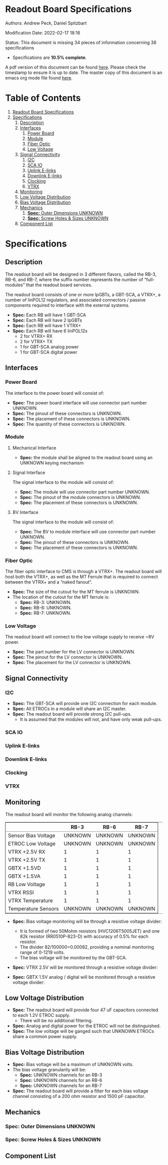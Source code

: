 

# Readout Board Specifications

Authors: Andrew Peck, Daniel Spitzbart

Modification Date: 2022-02-17 18:16

Status: This document is missing 34 pieces of information concerning  38 specifications

-   Specifications are **10.5% complete**.

A pdf version of this document can be found [here](./rb-specs.pdf). Please check the timestamp to ensure it is up to date. The master copy of this document is an emacs org mode file found [here](./rb-specs.md).


# Table of Contents

1.  [Readout Board Specifications](#org6432128)
2.  [Specifications](#org06fbd12)
    1.  [Description](#org57dc913)
    2.  [Interfaces](#orga866183)
        1.  [Power Board](#orgfd7e07f)
        2.  [Module](#org97e2b25)
        3.  [Fiber Optic](#org3a5e1cc)
        4.  [Low Voltage](#org00d73f5)
    3.  [Signal Connectivity](#org1f8a6b6)
        1.  [I2C](#orgb8b2148)
        2.  [SCA IO](#org1e16e10)
        3.  [Uplink E-links](#org66c9168)
        4.  [Downlink E-links](#org4935a14)
        5.  [Clocking](#org6388321)
        6.  [VTRX](#org2b3c630)
    4.  [Monitoring](#org116c885)
    5.  [Low Voltage Distribution](#orgc178e21)
    6.  [Bias Voltage Distribution](#org8178727)
    7.  [Mechanics](#org8cb2cbb)
        1.  [**Spec:** Outer Dimensions <span class="underline">UNKNOWN</span>](#org6bb5783)
        2.  [**Spec:** Screw Holes & Sizes <span class="underline">UNKNOWN</span>](#org4cdde1e)
    8.  [Component List](#org6c42c4e)


# Specifications


## Description

The readout board will be designed in 3 different flavors, called the RB-3, RB-6, and RB-7, where the suffix number represents the number of &ldquo;full-modules&rdquo; that the readout board services.

The readout board consists of one or more lpGBTs, a GBT-SCA, a VTRX+, a number of linPOL12 regulators, and associated connectors / passive components required to interface with the external systems.

-   **Spec:** Each RB will have 1 GBT-SCA
-   **Spec:** Each RB will have 2 lpGBTs
-   **Spec:** Each RB will have 1 VTRX+
-   **Spec:** Each RB will have 6 linPOL12s
    -   2 for VTRX+ RX
    -   2 for VTRX+ TX
    -   1 for GBT-SCA analog power
    -   1 for GBT-SCA digital power


## Interfaces


### Power Board

The interface to the power board will consist of:

-   **Spec:** The power board interface will use connector part number <span class="underline">UNKNOWN</span>.
-   **Spec:** The pinout of these connectors is <span class="underline">UNKNOWN</span>.
-   **Spec:** The placement of these connectors is <span class="underline">UNKNOWN</span>.
-   **Spec:** The quantity of these connectors is <span class="underline">UNKNOWN</span>.


### Module

1.  Mechanical Interface

    -   **Spec:** the module shall be aligned to the readout board using an <span class="underline">UNKNOWN</span> keying mechanism

2.  Signal Interface

    The signal interface to the module will consist of:
    
    -   **Spec:** The module will use connector part number <span class="underline">UNKNOWN</span>.
    -   **Spec:** The pinout of the module connectors is <span class="underline">UNKNOWN</span>.
    -   **Spec:** The placement of these connectors is <span class="underline">UNKNOWN</span>.

3.  BV Interface

    The signal interface to the module will consist of:
    
    -   **Spec:** The BV to module interface will use connector part number <span class="underline">UNKNOWN</span>.
    -   **Spec:** The pinout of these connectors is <span class="underline">UNKNOWN</span>.
    -   **Spec:** The placement of these connectors is <span class="underline">UNKNOWN</span>.


### Fiber Optic

The fiber optic interface to CMS is through a VTRX+. The readout board will host both the VTRX+, as well as the MT Ferrule that is required to connect between the VTRX+ and a &ldquo;naked fanout&rdquo;.

-   **Spec:** The size of the cutout for the MT ferrule is <span class="underline">UNKNOWN</span>.
-   The location of the cutout for the MT ferrule is:
    -   **Spec:** RB-3: <span class="underline">UNKNOWN</span>.
    -   **Spec:** RB-6: <span class="underline">UNKNOWN</span>.
    -   **Spec:** RB-7: <span class="underline">UNKNOWN</span>.


### Low Voltage

The readout board will connect to the low voltage supply to receive ~8V power.

-   **Spec:** The part number for the LV connector is <span class="underline">UNKNOWN</span>.
-   **Spec:** The pinout for the LV connector is <span class="underline">UNKNOWN</span>.
-   **Spec:** The placement for the LV connector is <span class="underline">UNKNOWN</span>.


## Signal Connectivity


### I2C

-   **Spec:** The GBT-SCA will provide one I2C connection for each module.
-   **Spec:** All ETROCs in a module will share an I2C master.
-   **Spec:** The readout board will provide strong I2C pull-ups.
    -   It is assumed that the modules will not, and have only weak pull-ups.


### SCA IO


### Uplink E-links


### Downlink E-links


### Clocking


### VTRX


## Monitoring

The readout board will monitor the following analog channels:

<table border="2" cellspacing="0" cellpadding="6" rules="groups" frame="hsides">


<colgroup>
<col  class="org-left" />

<col  class="org-right" />

<col  class="org-right" />

<col  class="org-right" />
</colgroup>
<thead>
<tr>
<th scope="col" class="org-left">&#xa0;</th>
<th scope="col" class="org-right">RB-3</th>
<th scope="col" class="org-right">RB-6</th>
<th scope="col" class="org-right">RB-7</th>
</tr>
</thead>

<tbody>
<tr>
<td class="org-left">Sensor Bias Voltage</td>
<td class="org-right"><span class="underline">UNKNOWN</span></td>
<td class="org-right"><span class="underline">UNKNOWN</span></td>
<td class="org-right"><span class="underline">UNKNOWN</span></td>
</tr>


<tr>
<td class="org-left">ETROC Low Voltage</td>
<td class="org-right"><span class="underline">UNKNOWN</span></td>
<td class="org-right"><span class="underline">UNKNOWN</span></td>
<td class="org-right"><span class="underline">UNKNOWN</span></td>
</tr>


<tr>
<td class="org-left">VTRX +2.5V RX</td>
<td class="org-right">1</td>
<td class="org-right">1</td>
<td class="org-right">1</td>
</tr>


<tr>
<td class="org-left">VTRX +2.5V TX</td>
<td class="org-right">1</td>
<td class="org-right">1</td>
<td class="org-right">1</td>
</tr>


<tr>
<td class="org-left">GBTX +1.5VD</td>
<td class="org-right">1</td>
<td class="org-right">1</td>
<td class="org-right">1</td>
</tr>


<tr>
<td class="org-left">GBTX +1.5VA</td>
<td class="org-right">1</td>
<td class="org-right">1</td>
<td class="org-right">1</td>
</tr>


<tr>
<td class="org-left">RB Low Voltage</td>
<td class="org-right">1</td>
<td class="org-right">1</td>
<td class="org-right">1</td>
</tr>


<tr>
<td class="org-left">VTRX RSSI</td>
<td class="org-right">1</td>
<td class="org-right">1</td>
<td class="org-right">1</td>
</tr>


<tr>
<td class="org-left">VTRX Temperature</td>
<td class="org-right">1</td>
<td class="org-right">1</td>
<td class="org-right">1</td>
</tr>


<tr>
<td class="org-left">Temperature Sensors</td>
<td class="org-right"><span class="underline">UNKNOWN</span></td>
<td class="org-right"><span class="underline">UNKNOWN</span></td>
<td class="org-right"><span class="underline">UNKNOWN</span></td>
</tr>
</tbody>
</table>

-   **Spec:** Bias voltage monitoring will be through a resistive voltage divider:
    -   It is formed of two 50Mohm resistors (HVC1206T5005JET) and one 82k resistor (RR0510P-823-D) with accuracy of 0.5% for each resistor.
    -   The divider 82/100000=0.00082, providing a nominal monitoring range of 0-1219 volts.
    -   The bias voltage will be monitored by the GBT-SCA.

-   **Spec:** VTRX 2.5V will be monitored through a resistive voltage divider:
-   **Spec:** GBTX 1.5V analog / digital will be monitored through a resistive voltage divider:


## Low Voltage Distribution

-   **Spec:** The readout board will provide four 47 uF capacitors connected to each 1.2V ETROC supply.
    -   There will be no additional filtering.
-   **Spec:** Analog and digital power for the ETROC will not be distinguished.
-   **Spec:** The low voltage will be ganged such that <span class="underline">UNKNOWN</span> ETROCs share a common power supply.


## Bias Voltage Distribution

-   **Spec:** Bias voltage will be a maximum of <span class="underline">UNKNOWN</span> volts.
-   The bias voltage granularity will be:
    -   **Spec:** <span class="underline">UNKNOWN</span> channels for an RB-3
    -   **Spec:** <span class="underline">UNKNOWN</span> channels for an RB-6
    -   **Spec:** <span class="underline">UNKNOWN</span> channels for an RB-7
-   **Spec:** The readout board will provide a filter for each bias voltage channel consisting of a 200 ohm resistor and 1500 pF capacitor.


## Mechanics


### **Spec:** Outer Dimensions <span class="underline">UNKNOWN</span>


### **Spec:** Screw Holes & Sizes <span class="underline">UNKNOWN</span>


## Component List

